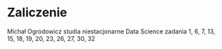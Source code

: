 # Zaliczenie
Michał Ogrodowicz
studia niestacjonarne 
Data Science 
zadania 
1, 6, 7, 13, 15, 18, 19, 20,  23, 26, 27, 30, 32
